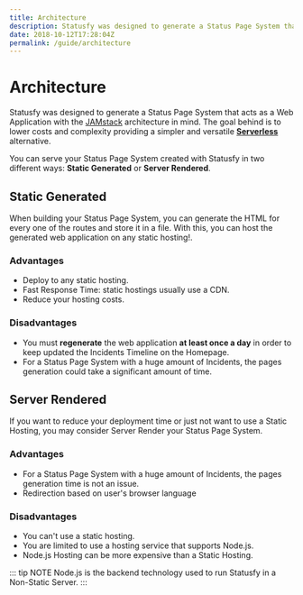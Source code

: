 ```yaml
---
title: Architecture
description: Statusfy was designed to generate a Status Page System that acts as a Web Application with the JAMstack architecture in mind. The goal behind is to lower costs and complexity providing a simpler and versatile Serverless alternative.
date: 2018-10-12T17:28:04Z
permalink: /guide/architecture
---
```


# Architecture

Statusfy was designed to generate a Status Page System that acts as a Web Application with the [JAMstack](https://jamstack.org/) architecture in mind. The goal behind is to lower costs and complexity providing a simpler and versatile [**Serverless**](https://serverless.com/learn/overview/) alternative. 

You can serve your Status Page System created with Statusfy in two different ways: **Static Generated** or **Server Rendered**.

## Static Generated

When building your Status Page System, you can generate the HTML for every one of the routes and store it in a file. With this, you can host the generated web application on any static hosting!.

### Advantages

- Deploy to any static hosting.
- Fast Response Time: static hostings usually use a CDN.
- Reduce your hosting costs.

### Disadvantages

- You must **regenerate** the web application **at least once a day** in order to keep updated the Incidents Timeline on the Homepage.
- For a Status Page System with a huge amount of Incidents, the pages generation could take a significant amount of time.

## Server Rendered

If you want to reduce your deployment time or just not want to use a Static Hosting, you may consider Server Render your Status Page System.

### Advantages

- For a Status Page System with a huge amount of Incidents, the pages generation time is not an issue.
- Redirection based on user's browser language

### Disadvantages

- You can't use a static hosting.
- You are limited to use a hosting service that supports Node.js.
- Node.js Hosting can be more expensive than a Static Hosting.

::: tip NOTE
Node.js is the backend technology used to run Statusfy in a Non-Static Server.
:::
